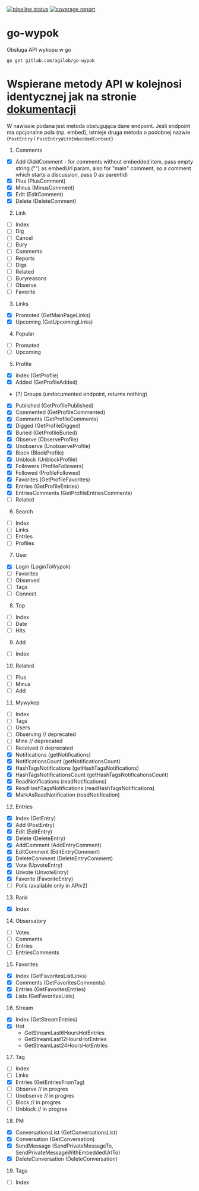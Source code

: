 [![pipeline status](https://gitlab.com/agilob/go-wypok/badges/master/pipeline.svg)](https://gitlab.com/agilob/go-wypok/commits/master)
[![coverage report](https://gitlab.com/agilob/go-wypok/badges/master/coverage.svg)](https://gitlab.com/agilob/go-wypok/commits/master)

# go-wypok
Obsługa API wykopu w go

```
go get gitlab.com/agilob/go-wypok
```

# Wspierane metody API w kolejnosi identycznej jak na stronie [dokumentacji](https://www.wykop.pl/dla-programistow/dokumentacja/)

W nawiasie podana jest metoda obsługująca dane endpoint.
Jeśli endpoint ma opcjonalne pola (np. embed), istnieje druga metoda o podobnej nazwie (`PostEntry` i `PostEntryWithEmbeddedContent`)

1. Comments
 - [x] Add (AddComment - for comments without embedded item, pass empty string ("") as embedUrl param, also for "main" comment, so a  comment which starts a discussion, pass 0 as parentId)
 - [x] Plus (PlusComment)
 - [x] Minus (MinusComment)
 - [x] Edit (EditComment)
 - [x] Delete (DeleteComment)
2. Link
 - [ ] Index
 - [ ] Dig
 - [ ] Cancel
 - [ ] Bury
 - [ ] Comments
 - [ ] Reports
 - [ ] Digs
 - [ ] Related
 - [ ] Buryreasons
 - [ ] Observe
 - [ ] Favorite
3. Links
 - [x] Promoted (GetMainPageLinks)
 - [x] Upcoming (GetUpcomingLinks)
4. Popular
 - [ ] Promoted
 - [ ] Upcoming
5. Profile
 - [x] Index (GetProfile)
 - [x] Added (GetProfileAdded)
 - [?] Groups (undocumented endpoint, returns nothing)
 - [x] Published (GetProfilePublished)
 - [x] Commented (GetProfileCommented)
 - [x] Comments (GetProfileComments)
 - [x] Digged (GetProfileDigged)
 - [x] Buried (GetProfileBuried)
 - [x] Observe (ObserveProfile)
 - [x] Unobserve (UnobserveProfile)
 - [x] Block (BlockProfile)
 - [x] Unblock (UnblockProfile)
 - [x] Followers (ProfileFollowers)
 - [x] Followed (ProfileFollowed)
 - [x] Favorites (GetProfileFavorites)
 - [x] Entries (GetProfileEntries)
 - [x] EntriesComments (GetProfileEntriesComments)
 - [ ] Related
6. Search
 - [ ] Index
 - [ ] Links
 - [ ] Entries
 - [ ] Profiles
7. User
 - [x] Login (LoginToWypok)
 - [ ] Favorites
 - [ ] Observed
 - [ ] Tags
 - [ ] Connect
8. Top
 - [ ] Index
 - [ ] Date
 - [ ] Hits
9. Add
 - [ ] Index
10. Related
 - [ ] Plus
 - [ ] Minus
 - [ ] Add
11. Mywykop
 - [ ] Index
 - [ ] Tags
 - [ ] Users
 - [ ] Observing // deprecated
 - [ ] Mine // deprecated
 - [ ] Received // deprecated
 - [x] Notifications (getNotifications)
 - [x] NotificationsCount (getNotificationsCount)
 - [x] HashTagsNotifications (getHashTagsNotifications)
 - [x] HashTagsNotificationsCount (getHashTagsNotificationsCount)
 - [x] ReadNotifications (readNotifications)
 - [x] ReadHashTagsNotifications (readHashTagsNotifications)
 - [x] MarkAsReadNotification (readNotification)
12. Entries
 - [x] Index (GetEntry)
 - [x] Add (PostEntry)
 - [x] Edit (EditEntry)
 - [x] Delete (DeleteEntry)
 - [x] AddComment (AddEntryComment)
 - [x] EditComment (EditEntryComment)
 - [x] DeleteComment (DeleteEntryComment)
 - [x] Vote (UpvoteEntry)
 - [x] Unvote (UnvoteEntry)
 - [x] Favorite (FavoriteEntry)
 - [ ] Polls (available only in APiv2)
13. Rank
 - [x] Index
14. Observatory
 - [ ] Votes
 - [ ] Comments
 - [ ] Entries
 - [ ] EntriesComments
15. Favorites
 - [x] Index (GetFavoritesListLinks)
 - [x] Comments (GetFavoritesComments)
 - [x] Entries (GetFavoritesEntries)
 - [x] Lists (GetFavoritesLists)
16. Stream
 - [x] Index (GetStreamEntries)
 - [x] Hot
   - GetStreamLast6HoursHotEntries
   - GetStreamLast12HoursHotEntries
   - GetStreamLast24HoursHotEntries
17. Tag
 - [ ] Index
 - [ ] Links
 - [x] Entries (GetEntriesFromTag)
 - [ ] Observe // in progres
 - [ ] Unobserve // in progres
 - [ ] Block // in progres
 - [ ] Unblock // in progres
18. PM
 - [x] ConversationsList (GetConversationsList)
 - [x] Conversation (GetConversation)
 - [x] SendMessage (SendPrivateMessageTo, SendPrivateMessageWithEmbeddedUrlTo)
 - [x] DeleteConversation (DeleteConversation)
19. Tags
 - [ ] Index
